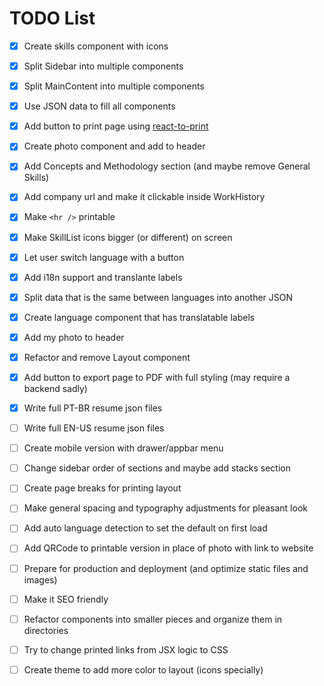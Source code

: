 # TODO List
- [x] Create skills component with icons

- [x] Split Sidebar into multiple components

- [x] Split MainContent into multiple components

- [x] Use JSON data to fill all components

- [x] Add button to print page using [react-to-print](https://www.npmjs.com/package/react-to-print)

- [x] Create photo component and add to header

- [x] Add Concepts and Methodology section (and maybe remove General Skills)

- [x] Add company url and make it clickable inside WorkHistory

- [x] Make `<hr />` printable

- [x] Make SkillList icons bigger (or different) on screen

- [x] Let user switch language with a button

- [x] Add i18n support and translante labels

- [x] Split data that is the same between languages into another JSON

- [x] Create language component that has translatable labels

- [x] Add my photo to header

- [x] Refactor and remove Layout component

- [x] Add button to export page to PDF with full styling (may require a backend sadly)

- [x] Write full PT-BR resume json files

- [ ] Write full EN-US resume json files

- [ ] Create mobile version with drawer/appbar menu

- [ ] Change sidebar order of sections and maybe add stacks section

- [ ] Create page breaks for printing layout

- [ ] Make general spacing and typography adjustments for pleasant look

- [ ] Add auto language detection to set the default on first load

- [ ] Add QRCode to printable version in place of photo with link to website

- [ ] Prepare for production and deployment (and optimize static files and images)

- [ ] Make it SEO friendly

- [ ] Refactor components into smaller pieces and organize them in directories

- [ ] Try to change printed links from JSX logic to CSS

- [ ] Create theme to add more color to layout (icons specially)

